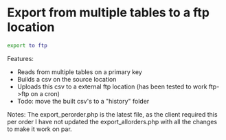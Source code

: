 # Export from multiple tables to a ftp location

```sh
export to ftp
```

Features:
  - Reads from multiple tables on a primary key
  - Builds a csv on the source location
  - Uploads this csv to a external ftp location (has been tested to work ftp->ftp on a cron)
  - Todo: move the built csv's to a "history" folder

Notes: 
The export_perorder.php is the latest file, as the client required this per order I have not updated the export_allorders.php with all the changes to make it work on par.